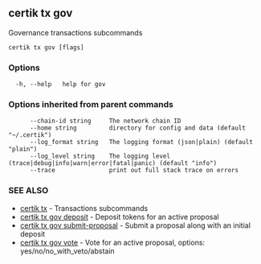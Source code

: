 ## certik tx gov

Governance transactions subcommands

```
certik tx gov [flags]
```

### Options

```
  -h, --help   help for gov
```

### Options inherited from parent commands

```
      --chain-id string     The network chain ID
      --home string         directory for config and data (default "~/.certik")
      --log_format string   The logging format (json|plain) (default "plain")
      --log_level string    The logging level (trace|debug|info|warn|error|fatal|panic) (default "info")
      --trace               print out full stack trace on errors
```

### SEE ALSO

* [certik tx](certik_tx.md)	 - Transactions subcommands
* [certik tx gov deposit](certik_tx_gov_deposit.md)	 - Deposit tokens for an active proposal
* [certik tx gov submit-proposal](certik_tx_gov_submit-proposal.md)	 - Submit a proposal along with an initial deposit
* [certik tx gov vote](certik_tx_gov_vote.md)	 - Vote for an active proposal, options: yes/no/no_with_veto/abstain


